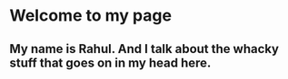 # Welcome to my page 
## My name is Rahul. And I talk about the whacky stuff that goes on in my head here. 
